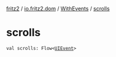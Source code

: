 [fritz2](../../index.md) / [io.fritz2.dom](../index.md) / [WithEvents](index.md) / [scrolls](./scrolls.md)

# scrolls

`val scrolls: Flow<`[`UIEvent`](https://kotlinlang.org/api/latest/jvm/stdlib/org.w3c.dom.events/-u-i-event/index.html)`>`